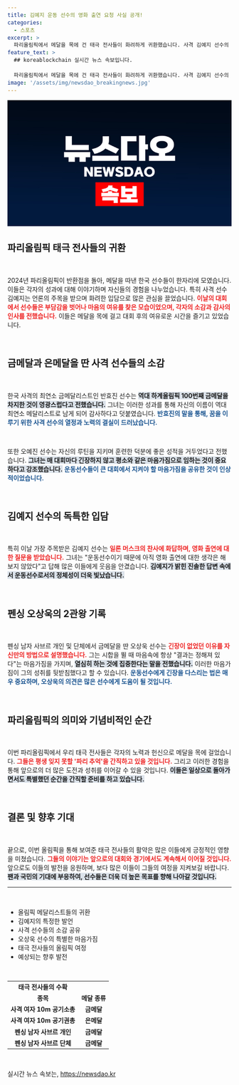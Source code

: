 ```yaml
---
title: 김예지 운동 선수의 영화 출연 요청 사실 공개!
categories:
  - 스포츠
excerpt: >
  파리올림픽에서 메달을 목에 건 태극 전사들이 화려하게 귀환했습니다. 사격 김예지 선수의 독특한 발언과 펜싱 오상욱의 마음가짐이 화제를 모으며, 이들의 찬란한 추억이 담긴 이야기를 소개합니다!
feature_text: >
  ## koreablockchain 실시간 뉴스 속보입니다.

  파리올림픽에서 메달을 목에 건 태극 전사들이 화려하게 귀환했습니다. 사격 김예지 선수의 독특한 발언과 펜싱 오상욱의 마음가짐이 화제를 모으며, 이들의 찬란한 추억이 담긴 이야기를 소개합니다!
image: '/assets/img/newsdao_breakingnews.jpg'
---
```


<p><img src="/assets/img/newsdao_breakingnews.jpg" alt="koreablockchain 속보" /></p>

<h2 data-ke-size="size26">파리올림픽 태극 전사들의 귀환</h2>

<p data-ke-size="size16">&nbsp;</p>

<p data-ke-size="size16">2024년 파리올림픽이 반환점을 돌아, 메달을 따낸 한국 선수들이 한자리에 모였습니다. 이들은 각자의 성과에 대해 이야기하며 자신들의 경험을 나누었습니다. 특히 사격 선수 김예지는 언론의 주목을 받으며 화려한 입담으로 많은 관심을 끌었습니다. <b><span style="color: #ee2323;">이날의 대회에서 선수들은 부담감을 벗어나 마음의 여유를 찾은 모습이었으며, 각자의 소감과 감사의 인사를 전했습니다.</span></b> 이들은 메달을 목에 걸고 대회 후의 여유로운 시간을 즐기고 있었습니다.</p>

<p data-ke-size="size16">&nbsp;</p>

<h2 data-ke-size="size26">금메달과 은메달을 딴 사격 선수들의 소감</h2>

<p data-ke-size="size16">&nbsp;</p>

<p data-ke-size="size16">한국 사격의 최연소 금메달리스트인 반효진 선수는 <b><span style="background-color: #21538527;">역대 하계올림픽 100번째 금메달을 차지한 것이 영광스럽다고 전했습니다.</span></b> 그녀는 이러한 성과를 통해 자신의 이름이 역대 최연소 메달리스트로 남게 되어 감사하다고 덧붙였습니다. <b><span style="color: #1a5490;">반효진의 말을 통해, 꿈을 이루기 위한 사격 선수의 열정과 노력의 결실이 드러났습니다.</span></b></p>

<p data-ke-size="size16">&nbsp;</p>

<p data-ke-size="size16">또한 오예진 선수는 자신의 루틴을 지키며 훈련한 덕분에 좋은 성적을 거두었다고 전했습니다. <b><span style="background-color: #21538527;">그녀는 매 대회마다 긴장하지 않고 평소와 같은 마음가짐으로 임하는 것이 중요하다고 강조했습니다.</span></b> <b><span style="color: #1a5490;">운동선수들이 큰 대회에서 지켜야 할 마음가짐을 공유한 것이 인상적이었습니다.</span></b></p>

<p data-ke-size="size16">&nbsp;</p>

<h2 data-ke-size="size26">김예지 선수의 독특한 입담</h2>

<p data-ke-size="size16">&nbsp;</p>

<p data-ke-size="size16">특히 이날 가장 주목받은 김예지 선수는 <b><span style="color: #ee2323;">일론 머스크의 찬사에 화답하며, 영화 출연에 대한 질문을 받았습니다.</span></b> 그녀는 "운동선수이기 때문에 아직 영화 출연에 대한 생각은 해보지 않았다"고 답해 많은 이들에게 웃음을 안겼습니다. <b><span style="background-color: #21538527;">김예지가 밝힌 진솔한 답변 속에서 운동선수로서의 정체성이 더욱 빛났습니다.</span></b></p>

<p data-ke-size="size16">&nbsp;</p>

<h2 data-ke-size="size26">펜싱 오상욱의 2관왕 기록</h2>

<p data-ke-size="size16">&nbsp;</p>

<p data-ke-size="size16">펜싱 남자 사브르 개인 및 단체에서 금메달을 딴 오상욱 선수는 <b><span style="color: #ee2323;">긴장이 없었던 이유를 자신만의 방법으로 설명했습니다.</span></b> 그는 시합을 뛸 때 마음속에 항상 "결과는 정해져 있다"는 마음가짐을 가지며, <b><span style="background-color: #21538527;">열심히 하는 것에 집중한다는 말을 전했습니다.</span></b> 이러한 마음가짐이 그의 성취를 뒷받침했다고 할 수 있습니다. <b><span style="color: #1a5490;">운동선수에게 긴장을 다스리는 법은 매우 중요하며, 오상욱의 의견은 많은 선수에게 도움이 될 것입니다.</span></b></p>

<p data-ke-size="size16">&nbsp;</p>

<h2 data-ke-size="size26">파리올림픽의 의미와 기념비적인 순간</h2>

<p data-ke-size="size16">&nbsp;</p>

<p data-ke-size="size16">이번 파리올림픽에서 우리 태극 전사들은 각자의 노력과 헌신으로 메달을 목에 걸었습니다. <b><span style="color: #ee2323;">그들은 평생 잊지 못할 '파리 추억'을 간직하고 있을 것입니다.</span></b> 그리고 이러한 경험을 통해 앞으로의 더 많은 도전과 성취를 이어갈 수 있을 것입니다. <b><span style="background-color: #21538527;">이들은 일상으로 돌아가면서도 특별했던 순간을 간직할 준비를 하고 있습니다.</span></b></p>

<p data-ke-size="size16">&nbsp;</p>

<h2 data-ke-size="size26">결론 및 향후 기대</h2>

<p data-ke-size="size16">&nbsp;</p>

<p data-ke-size="size16">끝으로, 이번 올림픽을 통해 보여준 태극 전사들의 활약은 많은 이들에게 긍정적인 영향을 미쳤습니다. <b><span style="color: #ee2323;">그들의 이야기는 앞으로의 대회와 경기에서도 계속해서 이어질 것입니다.</span></b> 앞으로도 이들의 발전을 응원하며, 보다 많은 이들이 그들의 여정을 지켜보길 바랍니다. <b><span style="background-color: #21538527;">팬과 국민의 기대에 부응하여, 선수들은 더욱 더 높은 목표를 향해 나아갈 것입니다.</span></b></p>

<hr />

<p data-ke-size="size16">&nbsp;</p>

<ul>
    <li>올림픽 메달리스트들의 귀환</li>
    <li>김예지의 특정한 발언</li>
    <li>사격 선수들의 소감 공유</li>
    <li>오상욱 선수의 특별한 마음가짐</li>
    <li>태극 전사들의 올림픽 여정</li>
    <li>예상되는 향후 발전</li>
</ul>

<p data-ke-size="size16">&nbsp;</p>

<table style="width: 100%; border-collapse: collapse;">
    <tbody>
        <tr>
            <td style="text-align: center; height: 17px;"><b>태극 전사들의 수확</b></td>
        </tr>
        <tr>
            <td style="text-align: center; height: 17px;"><b>종목</b></td>
            <td style="text-align: center; height: 17px;"><b>메달 종류</b></td>
        </tr>
        <tr>
            <td style="text-align: center; height: 17px;"><b>사격 여자 10m 공기소총</b></td>
            <td style="text-align: center; height: 17px;"><b>금메달</b></td>
        </tr>
        <tr>
            <td style="text-align: center; height: 17px;"><b>사격 여자 10m 공기권총</b></td>
            <td style="text-align: center; height: 17px;"><b>은메달</b></td>
        </tr>
        <tr>
            <td style="text-align: center; height: 17px;"><b>펜싱 남자 사브르 개인</b></td>
            <td style="text-align: center; height: 17px;"><b>금메달</b></td>
        </tr>
        <tr>
            <td style="text-align: center; height: 17px;"><b>펜싱 남자 사브르 단체</b></td>
            <td style="text-align: center; height: 17px;"><b>금메달</b></td>
        </tr>
    </tbody>
</table>

<p data-ke-size="size16">&nbsp;</p>
실시간 뉴스 속보는, <a href="https://newsdao.kr" rel="dofollow">https://newsdao.kr</a>


